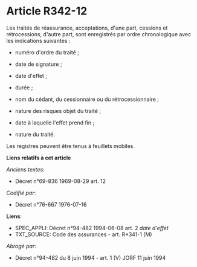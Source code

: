 # Article R342-12

Les traités de réassurance, acceptations, d'une part, cessions et rétrocessions, d'autre part, sont enregistrés par ordre
chronologique avec les indications suivantes :

- numéro d'ordre du traité ;

- date de signature ;

- date d'effet ;

- durée ;

- nom du cédant, du cessionnaire ou du rétrocessionnaire ;

- nature des risques objet du traité ;

- date à laquelle l'effet prend fin ;

- nature du traité.

Les registres peuvent être tenus à feuillets mobiles.

**Liens relatifs à cet article**

_Anciens textes_:

  - Décret n°69-836 1969-08-29 art. 12

_Codifié par_:

  - Décret n°76-667 1976-07-16

**Liens**:

  - SPEC_APPLI: Décret n°94-482 1994-06-08 art. 2 *date d'effet*
  - TXT_SOURCE: Code des assurances - art. R*341-1 (M)

_Abrogé par_:

  - Décret n°94-482 du 8 juin 1994 - art. 1 (V) JORF 11 juin 1994
